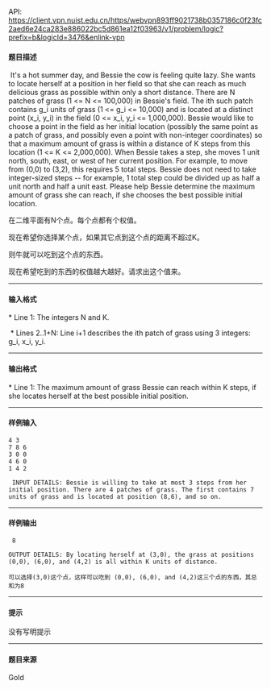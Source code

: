 API: https://client.vpn.nuist.edu.cn/https/webvpn893ff9021738b0357186c0f23fc2aed6e24ca283e886022bc5d861ea12f03963/v1/problem/logic?prefix=b&logicId=3476&enlink-vpn

#### 题目描述

 It's a hot summer day, and Bessie the cow is feeling quite lazy. She wants to locate herself at a position in her field so that she can reach as much delicious grass as possible within only a short distance. There are N patches of grass (1 <= N <= 100,000) in Bessie's field. The ith such patch contains g\_i units of grass (1 <= g\_i <= 10,000) and is located at a distinct point (x\_i, y\_i) in the field (0 <= x\_i, y\_i <= 1,000,000). Bessie would like to choose a point in the field as her initial location (possibly the same point as a patch of grass, and possibly even a point with non-integer coordinates) so that a maximum amount of grass is within a distance of K steps from this location (1 <= K <= 2,000,000). When Bessie takes a step, she moves 1 unit north, south, east, or west of her current position. For example, to move from (0,0) to (3,2), this requires 5 total steps. Bessie does not need to take integer-sized steps -- for example, 1 total step could be divided up as half a unit north and half a unit east. Please help Bessie determine the maximum amount of grass she can reach, if she chooses the best possible initial location.

在二维平面有N个点。每个点都有个权值。

现在希望你选择某个点，如果其它点到这个点的距离不超过K。

则牛就可以吃到这个点的东西。

现在希望吃到的东西的权值越大越好。请求出这个值来。

---

#### 输入格式

\* Line 1: The integers N and K.

 \* Lines 2..1+N: Line i+1 describes the ith patch of grass using 3 integers: g\_i, x\_i, y\_i.

---

#### 输出格式

\* Line 1: The maximum amount of grass Bessie can reach within K steps, if she locates herself at the best possible initial position. 

---

#### 样例输入
```
4 3
7 8 6
3 0 0
4 6 0
1 4 2

 INPUT DETAILS: Bessie is willing to take at most 3 steps from her initial position. There are 4 patches of grass. The first contains 7 units of grass and is located at position (8,6), and so on.
```

---

#### 样例输出
```
 8 

OUTPUT DETAILS: By locating herself at (3,0), the grass at positions (0,0), (6,0), and (4,2) is all within K units of distance.

可以选择(3,0)这个点，这样可以吃到 (0,0), (6,0), and (4,2)这三个点的东西，其总和为8
```

---

#### 提示

没有写明提示

---

#### 题目来源

Gold